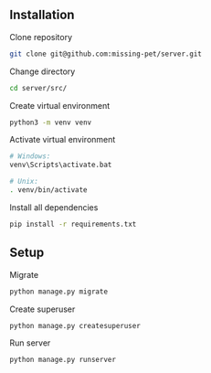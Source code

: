 ## Installation

Clone repository

```bash
git clone git@github.com:missing-pet/server.git
```

Change directory

```bash
cd server/src/
```

Create virtual environment

```bash
python3 -m venv venv
```

Activate virtual environment

```bash
# Windows:
venv\Scripts\activate.bat

# Unix:
. venv/bin/activate
```

Install all dependencies

```bash
pip install -r requirements.txt
```

<a name="setup"></a>

## Setup

Migrate

```python
python manage.py migrate
```

Create superuser

```python
python manage.py createsuperuser
```

Run server

```python
python manage.py runserver
```
